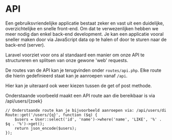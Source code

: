 # API

Een gebruiksvriendelijke applicatie bestaat zeker en vast uit een duidelijke, overzichtelijke en snelle front-end. Om dat te verwezenlijken hebben we meer nodig dan enkel back-end development. Je kan een applicatie vooral sneller maken door via JavaScript data op te halen of door te sturen naar de back-end (server).

Laravel voorziet voor ons al standaard een manier om onze API te structureren en splitsen van onze gewone 'web' requests.

De routes van de API kan je terugvinden onder `routes/api.php`. Elke route die hierin gedefinieerd staat kan je aanroepen vanaf `/api`.

Hier kan je uiteraard ook weer kiezen tussen de get of post methode.

Onderstaande voorbeeld maakt een API route aan die bereikbaar is via /api/users/{zoek}

```
// Onderstaande route kan je bijvoorbeeld aanroepen via: /api/users/di
Route::get('/users/{q}', function ($q) {
    $users = User::select('id', 'name')->where('name', 'LIKE', '%' . $q . '%')->get();
    return json_encode($users);
});
```